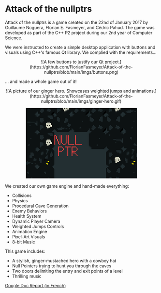 # Attack of the nullptrs

Attack of the nullptrs is a game created on the 22nd of January 2017 by Guillaume Noguera, Florian E. Fasmeyer, and Cédric Pahud. The game was developed as part of the C++ P2 project during our 2nd year of Computer Science.

We were instructed to create a simple desktop application with buttons and visuals using C++'s famous Qt library. We complied with the requirements...
<div style="text-align: center;">
![A few buttons to justify our Qt project.](https://github.com/FlorianFasmeyer/Attack-of-the-nullptrs/blob/main/imgs/buttons.png)
</div>

... and made a whole game out of it!
<div style="text-align: center;">
![A picture of our ginger hero. Showcases weighted jumps and animations.](https://github.com/FlorianFasmeyer/Attack-of-the-nullptrs/blob/main/imgs/ginger-hero.gif)

![Picture of a nasty Nullptr intended on eating you](https://github.com/FlorianFasmeyer/Attack-of-the-nullptrs/blob/main/imgs/nullptr.gif)
</div>
We created our own game engine and hand-made everything:

* Collisions
* Physics
* Procedural Cave Generation
* Enemy Behaviors
* Health System
* Dynamic Player Camera
* Weighted Jumps Controls
* Animation Engine
* Pixel-Art Visuals
* 8-bit Music

This game includes:

* A stylish, ginger-mustached hero with a cowboy hat
* Null Pointers trying to hunt you through the caves
* Two doors delimiting the entry and exit points of a level
* Thrilling music

[Google Doc Report (in French)](https://docs.google.com/document/d/1VTcLV2P8HV6U8FLeqMVOvjNYdaXF8jmdN7vjtiWAbsg/edit?usp=sharing)
